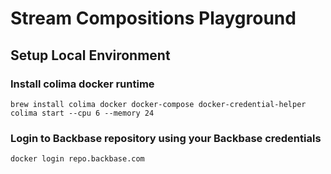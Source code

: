 # Stream Compositions Playground

## Setup Local Environment

### Install colima docker runtime

```shell
brew install colima docker docker-compose docker-credential-helper
colima start --cpu 6 --memory 24
```

### Login to Backbase repository using your Backbase credentials

```shell
docker login repo.backbase.com
```

